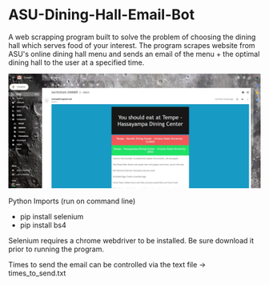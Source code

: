 # ASU-Dining-Hall-Email-Bot
A web scrapping program built to solve the problem of choosing the dining hall which serves food of your interest. The program scrapes website from ASU's online dining hall menu and sends an email of the menu + the optimal dining hall to the user at a specified time.

![Image of Email](https://github.com/nchennoju/ASU-Dining-Hall-Email-Bot/blob/master/post22.jpg)

Python Imports (run on command line)
* pip install selenium
* pip install bs4

Selenium requires a chrome webdriver to be installed. Be sure download it prior to running the program.


Times to send the email can be controlled via the text file -> times_to_send.txt
